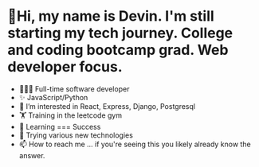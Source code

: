 # 👋Hi, my name is Devin. I'm still starting my tech journey. College and coding bootcamp grad. Web developer focus.
- 👨🏽‍💻 Full-time software developer
- ✨ JavaScript/Python
- 👀 I’m interested in React, Express, Django, Postgresql
- 🏋️ Training in the leetcode gym
- 🧠 Learning === Success
- 🌱 Trying various new technologies
- 📫 How to reach me ... if you're seeing this you likely already know the answer.

<!---
Akerleyhub/Akerleyhub is a ✨ special ✨ repository because its `README.md` (this file) appears on your GitHub profile.
You can click the Preview link to take a look at your changes.
--->
